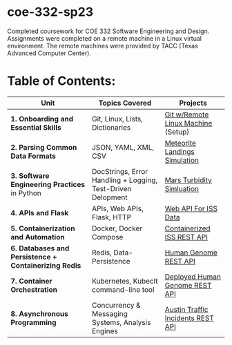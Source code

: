 # coe-332-sp23
  Completed coursework for COE 332 Software Engineering and Design. Assignments were completed on a remote machine in a Linux virtual environment. The remote machines were provided by TACC (Texas Advanced Computer Center).

# Table of Contents:

| Unit            | Topics Covered   |     Projects     |
|------------------|------------------|-----------------|
| **1. Onboarding and Essential Skills** | Git, Linux, Lists, Dictionaries | [Git w/Remote Linux Machine](./homework01) (Setup)
| **2. Parsing Common Data Formats**    | JSON, YAML, XML, CSV | [Meteorite Landings Simulation](./homework02/) |
| **3. Software Engineering Practices** in Python | DocStrings, Error Handling + Logging, Test-Driven Delopment | [Mars Turbidity Simluation ](./homework03) |
| **4. APIs and Flask**    | APIs, Web APIs, Flask, HTTP |  [Web API For ISS Data](./homework04)   |
| **5. Containerization and Automation**|  Docker, Docker Compose | [Containerized ISS REST API](https://github.com/Kelach/International-Space-Station-API) |
| **6. Databases and Persistence + Containerizing Redis** | Redis, Data-Persistence |  [Human Genome REST API](./homework06)         |
| **7. Container Orchestration**            | Kubernetes, Kubeclt command-line tool   |  [Deployed Human Genome REST API](./homework07)         |
| **8. Asynchronous Programming**           | Concurrency & Messaging Systems, Analysis Engines | [Austin Traffic Incidents REST API](https://github.com/Kelach/ATX-Traffic-Incidents-API) |

<!---
 | **9. Integration Testing + Continuous Integration** |  |  GitHub Actions |  [Austin Traffic Incidents REST API](https://github.com/Kelach/ATX-Traffic-Incidents-API) | 
 | **10. Special Topics????**                 | TBD    |  Scripts         |
